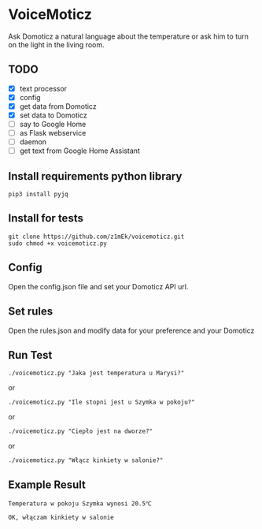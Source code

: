 # VoiceMoticz

Ask Domoticz a natural language about the temperature or ask him to turn on the light in the living room.

## TODO
- [x] text processor
- [x] config
- [x] get data from Domoticz
- [x] set data to Domoticz
- [ ] say to Google Home
- [ ] as Flask webservice
- [ ] daemon
- [ ] get text from Google Home Assistant

## Install requirements python library
```
pip3 install pyjq
```
## Install for tests
```
git clone https://github.com/z1mEk/voicemoticz.git
sudo chmod +x voicemoticz.py
```
## Config
Open the config.json file and set your Domoticz API url. 

## Set rules
Open the rules.json and modify data for your preference and your Domoticz

## Run Test
```
./voicemoticz.py "Jaka jest temperatura u Marysi?"
```
or 
```
./voicemoticz.py "Ile stopni jest u Szymka w pokoju?"
```
or
```
./voicemoticz.py "Ciepło jest na dworze?"
```
or
```
./voicemoticz.py "Włącz kinkiety w salonie?"
```
## Example Result
```
Temperatura w pokoju Szymka wynosi 20.5℃
```
```
OK, włączam kinkiety w salonie
```
